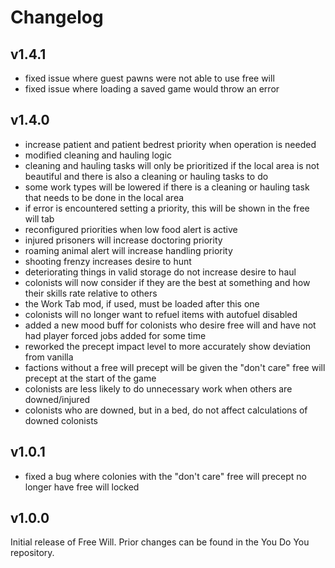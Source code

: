 # Changelog

## v1.4.1

* fixed issue where guest pawns were not able to use free will
* fixed issue where loading a saved game would throw an error

## v1.4.0

* increase patient and patient bedrest priority when operation is needed
* modified cleaning and hauling logic
* cleaning and hauling tasks will only be prioritized if the local area is not
  beautiful and there is also a cleaning or hauling tasks to do
* some work types will be lowered if there is a cleaning or hauling task that
  needs to be done in the local area
* if error is encountered setting a priority, this will be shown in the free
  will tab
* reconfigured priorities when low food alert is active
* injured prisoners will increase doctoring priority
* roaming animal alert will increase handling priority
* shooting frenzy increases desire to hunt
* deteriorating things in valid storage do not increase desire to haul
* colonists will now consider if they are the best at something and how their
  skills rate relative to others
* the Work Tab mod, if used, must be loaded after this one
* colonists will no longer want to refuel items with autofuel disabled
* added a new mood buff for colonists who desire free will and have not had
  player forced jobs added for some time
* reworked the precept impact level to more accurately show deviation from
  vanilla
* factions without a free will precept will be given the "don't care" free
  will precept at the start of the game
* colonists are less likely to do unnecessary work when others are
  downed/injured
* colonists who are downed, but in a bed, do not affect calculations of downed
  colonists

## v1.0.1

* fixed a bug where colonies with the "don't care" free will precept no longer
  have free will locked

## v1.0.0

Initial release of Free Will. Prior changes can be found in the You Do You
repository.
